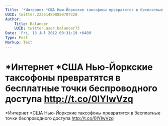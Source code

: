 ```yaml
---
Title: '*Интернет *США Нью-Йоркские таксофоны превратятся в бесплатные точки беспроводного доступа http://t.co/0IYIwVzq'
UUID: twitter.223514898850787328
Author:
    Title: Balancer
    UUID: twitter.user.balancer73
Date: 'Fri, 13 Jul 2012 00:31:19 +0400'
Type: Post
Markup: Text
---
```


# *Интернет *США Нью-Йоркские таксофоны превратятся в бесплатные точки беспроводного доступа http://t.co/0IYIwVzq

*Интернет *США Нью-Йоркские таксофоны превратятся в
бесплатные точки беспроводного доступа http://t.co/0IYIwVzq